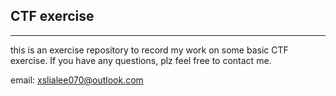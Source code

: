 ## CTF exercise
---
this is an exercise repository to record my work on some basic CTF exercise.
If you have any questions, plz feel free to contact me.

email: xslialee070@outlook.com